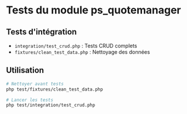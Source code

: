 # Tests du module ps_quotemanager

## Tests d'intégration
- `integration/test_crud.php` : Tests CRUD complets
- `fixtures/clean_test_data.php` : Nettoyage des données

## Utilisation
```bash
# Nettoyer avant tests
php test/fixtures/clean_test_data.php

# Lancer les tests
php test/integration/test_crud.php
